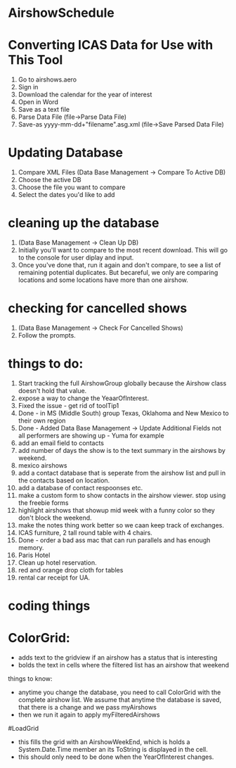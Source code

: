# AirshowSchedule
# Converting ICAS Data for Use with This Tool

1. Go to airshows.aero
2. Sign in
3. Download the calendar for the year of interest
4. Open in Word
5. Save as a text file
6. Parse Data File (file->Parse Data File)
7. Save-as yyyy-mm-dd+"filename".asg.xml (file->Save Parsed Data File)

# Updating Database

1. Compare XML Files (Data Base Management -> Compare To Active DB)
2. Choose the active DB
3. Choose the file you want to compare
4. Select the dates you'd like to add

# cleaning up the database

1. (Data Base Management -> Clean Up DB)
2. Initially you'll want to compare to the most recent download.  This will go to the console for user diplay and input. 
3. Once you've done that, run it again and don't compare, to see a list of remaining potential duplicates.  But becareful, we only are comparing locations and some locations have more than one airshow. 

# checking for cancelled shows

1. (Data Base Management -> Check For Cancelled Shows)
2. Follow the prompts.

# things to do:
1) Start tracking the full AirshowGroup globally because the Airshow class doesn't hold that value.
2) expose a way to change the YeaarOfInterest.
3) Fixed the issue - get rid of toolTip1
4) Done - in MS (Middle South) group Texas, Oklahoma and New Mexico to their own region
5) Done - Added Data Base Management -> Update Additional Fields not all performers are showing up - Yuma for example
6) add an email field to contacts
7) add number of days the show is to the text summary in the airshows by weekend.
8) mexico airshows
9) add a contact database that is seperate from the airshow list and pull in the contacts based on location. 
10) add a database of contact respoonses etc. 
11) make a custom form to show contacts in the airshow viewer. stop using the freebie forms
12) highlight airshows that showup mid week with a funny color so they don't block the weekend.
13) make the notes thing work better so we caan keep track of exchanges. 
14) ICAS furniture, 2 tall round table with 4 chairs.
15) Done - order a bad ass mac that can run parallels and has enough memory. 
16) Paris Hotel
17) Clean up hotel reservation. 
18) red and orange drop cloth for tables
19) rental car receipt for UA.

# coding things
# ColorGrid: 
 - adds text to the gridview if an airshow has a status that is interesting
 - bolds the text in cells where the filtered list has an airshow that weekend
 
 things to know:
 - anytime you change the database, you need to call ColorGrid with the complete airshow list.  We assume that anytime the database is saved, that there is a change and we pass myAirshows
 - then we run it again to apply myFilteredAirshows


 #LoadGrid
 - this fills the grid with an AirshowWeekEnd, which is holds a System.Date.Time member an its ToString is displayed in the cell.
 - this should only need to be done when the YearOfInterest changes.

